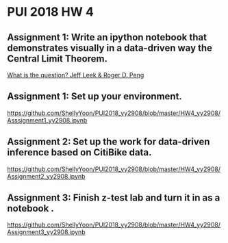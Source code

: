 # PUI 2018 HW 4

## Assignment 1: Write an ipython notebook that demonstrates visually in a data-driven way the Central Limit Theorem.

[What is the question? Jeff Leek & Roger D. Peng](https://www.d.umn.edu/~kgilbert/ened5560-1/The%20Research%20Question-2015-Leek-1314-5.pdf)

## Assignment 1: Set up your environment.

https://github.com/ShellyYoon/PUI2018_yy2908/blob/master/HW4_yy2908/Asssignment1_yy2908.ipynb

## Assignment 2: Set up the work for data-driven inference based on CitiBike data.

https://github.com/ShellyYoon/PUI2018_yy2908/blob/master/HW4_yy2908/Assignment2_yy2908.ipynb

## Assignment 3: Finish z-test lab and turn it in as a notebook .

https://github.com/ShellyYoon/PUI2018_yy2908/blob/master/HW4_yy2908/Assignment3_yy2908.ipynb
